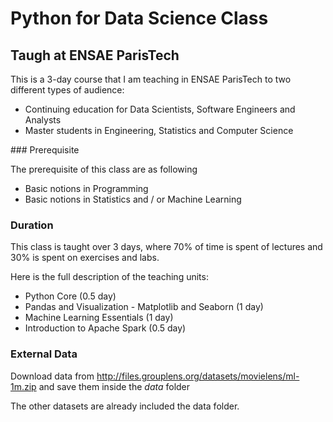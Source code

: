 # Python for Data Science Class 

## Taugh at ENSAE ParisTech

This is a 3-day course that I am teaching in ENSAE ParisTech to two different types of audience:

* Continuing education for Data Scientists, Software Engineers and Analysts
* Master students in Engineering, Statistics and Computer Science


### Prerequisite

The prerequisite of this class are as following

* Basic notions in Programming
* Basic notions in Statistics and / or Machine Learning


### Duration

This class is taught over 3 days, where 70% of time is spent of lectures and 30% is spent on exercises and labs.

Here is the full description of the teaching units:

* Python Core (0.5 day)
* Pandas and Visualization - Matplotlib and Seaborn (1 day)
* Machine Learning Essentials (1 day)
* Introduction to Apache Spark (0.5 day)


### External Data

Download data from http://files.grouplens.org/datasets/movielens/ml-1m.zip and save them inside the *data* folder

The other datasets are already included the data folder.

